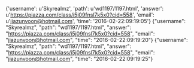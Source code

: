 {'username': u'Skyrealmz', 'path': u'wd1197/1197.html', 'answer': u'https://piazza.com/class/i5j09fnsl7k5x0?cid=558', 'email': u'jiazunvoon@hotmail.com', 'time': '2016-02-22:09:19:05'}
{"username": "Skyrealmz", "path": "wd1197/1197.html", "answer": "https://piazza.com/class/i5j09fnsl7k5x0?cid=558", "email": "jiazunvoon@hotmail.com", "time": "2016-02-22:09:19:20"}
{"username": "Skyrealmz", "path": "wd1197/1197.html", "answer": "https://piazza.com/class/i5j09fnsl7k5x0?cid=558", "email": "jiazunvoon@hotmail.com", "time": "2016-02-22:09:19:25"}